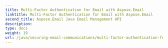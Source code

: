 ```yaml
---
title: Multi-Factor Authentication for Email with Aspose.Email
linktitle: Multi-Factor Authentication for Email with Aspose.Email
second_title: Aspose.Email Java Email Management API
description: 
type: docs
weight: 19
url: /java/securing-email-communications/multi-factor-authentication-for-email/
---
```

